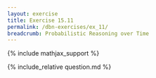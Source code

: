```yaml
---
layout: exercise
title: Exercise 15.11
permalink: /dbn-exercises/ex_11/
breadcrumb: Probabilistic Reasoning over Time
---
```


{% include mathjax_support %}

<div><i class="arrow-up loader" data-chapter="dbn-exercises" data-exercise="ex_11" data-rating="0"></i></div>
{% include_relative question.md %}
